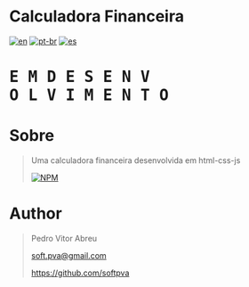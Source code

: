# **Calculadora Financeira**
[![en](https://img.shields.io/badge/lang-en-red.svg)](./README.md)
[![pt-br](https://img.shields.io/badge/lang-pt--br-green.svg)](./README.pt-br.md)
[![es](https://img.shields.io/badge/lang-es-yellow.svg)](./README.es.md)
  

# <pre>**E M    D E S E N V O L V I M E N T O**</pre>

# Sobre
> Uma calculadora financeira desenvolvida em html-css-js
>
>
> [![NPM](https://img.shields.io/npm/l/react)](./LICENSE) 



# Author
> Pedro Vitor Abreu
>
> <soft.pva@gmail.com>
>
> <https://github.com/softpva>
